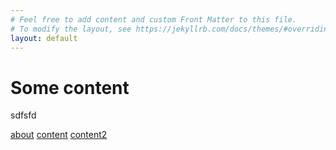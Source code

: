 ```yaml
---
# Feel free to add content and custom Front Matter to this file.
# To modify the layout, see https://jekyllrb.com/docs/themes/#overriding-theme-defaults
layout: default
---
```

# Some content
sdfsfd

[about](/about)
[content](./pages/examplesite.md)
[content2](./examplesite2.md)